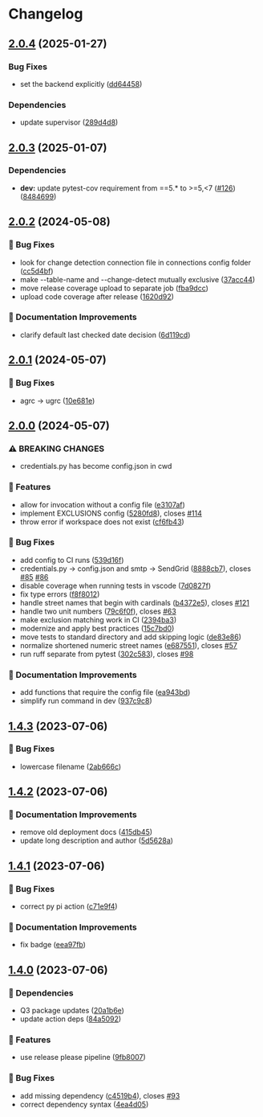 # Changelog

## [2.0.4](https://github.com/agrc/sweeper/compare/v2.0.3...v2.0.4) (2025-01-27)


### Bug Fixes

* set the backend explicitly ([dd64458](https://github.com/agrc/sweeper/commit/dd64458586538ad16abb27c33b06447484941805))


### Dependencies

* update supervisor ([289d4d8](https://github.com/agrc/sweeper/commit/289d4d85738098d91ac2ce586cd0f65a195b6fe1))

## [2.0.3](https://github.com/agrc/sweeper/compare/v2.0.2...v2.0.3) (2025-01-07)


### Dependencies

* **dev:** update pytest-cov requirement from ==5.* to &gt;=5,&lt;7 ([#126](https://github.com/agrc/sweeper/issues/126)) ([8484699](https://github.com/agrc/sweeper/commit/8484699281c55afe3c126ed9a464199a8750ad7f))

## [2.0.2](https://github.com/agrc/sweeper/compare/v2.0.1...v2.0.2) (2024-05-08)


### 🐛 Bug Fixes

* look for change detection connection file in connections config folder ([cc5d4bf](https://github.com/agrc/sweeper/commit/cc5d4bf8f02e2233922aef48f0730292d140b2f2))
* make --table-name and --change-detect mutually exclusive ([37acc44](https://github.com/agrc/sweeper/commit/37acc44b2dd0bf80bca9dabcb0825bab7c30d92f))
* move release coverage upload to separate job ([fba9dcc](https://github.com/agrc/sweeper/commit/fba9dccb70ea478076a83939895319275c75a64a))
* upload code coverage after release ([1620d92](https://github.com/agrc/sweeper/commit/1620d92c8636c641c7793e41411ab19055413416))


### 📖 Documentation Improvements

* clarify default last checked date decision ([6d119cd](https://github.com/agrc/sweeper/commit/6d119cdef9d9c6223fdc687d2a68904fcb986510))

## [2.0.1](https://github.com/agrc/sweeper/compare/v2.0.0...v2.0.1) (2024-05-07)


### 🐛 Bug Fixes

* agrc -&gt; ugrc ([10e681e](https://github.com/agrc/sweeper/commit/10e681e1bc7f720e3ef7d3427529622b243251d5))

## [2.0.0](https://github.com/agrc/sweeper/compare/v1.4.3...v2.0.0) (2024-05-07)


### ⚠ BREAKING CHANGES

* credentials.py has become config.json in cwd

### 🚀 Features

* allow for invocation without a config file ([e3107af](https://github.com/agrc/sweeper/commit/e3107af8b76265c3bab2f0afedf9f2be8d17cc31))
* implement EXCLUSIONS config ([5280fd8](https://github.com/agrc/sweeper/commit/5280fd84ae670497d6f190ce5b7b094b0b6fba72)), closes [#114](https://github.com/agrc/sweeper/issues/114)
* throw error if workspace does not exist ([cf6fb43](https://github.com/agrc/sweeper/commit/cf6fb4376f1e291f9d069b84ee59835f9ba0f842))


### 🐛 Bug Fixes

* add config to CI runs ([539d16f](https://github.com/agrc/sweeper/commit/539d16ff66aac3ccc897a2e8d510b2b4a5c107f1))
* credentials.py -&gt; config.json and smtp -> SendGrid ([8888cb7](https://github.com/agrc/sweeper/commit/8888cb755a37d883680fd2d2054df5b2c7114f33)), closes [#85](https://github.com/agrc/sweeper/issues/85) [#86](https://github.com/agrc/sweeper/issues/86)
* disable coverage when running tests in vscode ([7d0827f](https://github.com/agrc/sweeper/commit/7d0827ff00d289573ee99e5bbe352ef034695104))
* fix type errors ([f8f8012](https://github.com/agrc/sweeper/commit/f8f80127ca72086d0b124128d1c6fb6e22aa6fd7))
* handle street names that begin with cardinals ([b4372e5](https://github.com/agrc/sweeper/commit/b4372e550c4b33ccc01067114583f5698b88138a)), closes [#121](https://github.com/agrc/sweeper/issues/121)
* handle two unit numbers ([79c6f0f](https://github.com/agrc/sweeper/commit/79c6f0fb542f25eb649b72d3221ec2035a248a6e)), closes [#63](https://github.com/agrc/sweeper/issues/63)
* make exclusion matching work in CI ([2394ba3](https://github.com/agrc/sweeper/commit/2394ba377af1bd0d34fae0dbc964708ac6896472))
* modernize and apply best practices ([15c7bd0](https://github.com/agrc/sweeper/commit/15c7bd024ee7bd5a0b9e9e269fd7d90a9c21dd7b))
* move tests to standard directory and add skipping logic ([de83e86](https://github.com/agrc/sweeper/commit/de83e86c6e0160e371e49cc7e888a09950da8fbc))
* normalize shortened numeric street names ([e687551](https://github.com/agrc/sweeper/commit/e6875517ad305275770ce2084c0e0eb87ad303a7)), closes [#57](https://github.com/agrc/sweeper/issues/57)
* run ruff separate from pytest ([302c583](https://github.com/agrc/sweeper/commit/302c5832cf21506e912f16a78d37067857d142b3)), closes [#98](https://github.com/agrc/sweeper/issues/98)


### 📖 Documentation Improvements

* add functions that require the config file ([ea943bd](https://github.com/agrc/sweeper/commit/ea943bd6ed40a41466a6bc2836b42a1d280a8839))
* simplify run command in dev ([937c9c8](https://github.com/agrc/sweeper/commit/937c9c8e38d6f3a80eb7a45620673e1166662c2d))

## [1.4.3](https://github.com/agrc/sweeper/compare/v1.4.2...v1.4.3) (2023-07-06)


### 🐛 Bug Fixes

* lowercase filename ([2ab666c](https://github.com/agrc/sweeper/commit/2ab666c03c72850dcea5ab1bc57e2a1287642dac))

## [1.4.2](https://github.com/agrc/sweeper/compare/v1.4.1...v1.4.2) (2023-07-06)


### 📖 Documentation Improvements

* remove old deployment docs ([415db45](https://github.com/agrc/sweeper/commit/415db457a5ab6bd19ff4b85cd4e61ed2a8f3dcdd))
* update long description and author ([5d5628a](https://github.com/agrc/sweeper/commit/5d5628a9fa1509477f43a56bcc6d03a30357c40a))

## [1.4.1](https://github.com/agrc/sweeper/compare/v1.4.0...v1.4.1) (2023-07-06)


### 🐛 Bug Fixes

* correct py pi action ([c71e9f4](https://github.com/agrc/sweeper/commit/c71e9f4f789b658d9d750cfcfc03d96a2dc20e36))


### 📖 Documentation Improvements

* fix badge ([eea97fb](https://github.com/agrc/sweeper/commit/eea97fb7de90c6040b33ec6b1dbee1b065e068ce))

## [1.4.0](https://github.com/agrc/sweeper/compare/v1.3.5...v1.4.0) (2023-07-06)


### 🌲 Dependencies

* Q3 package updates ([20a1b6e](https://github.com/agrc/sweeper/commit/20a1b6e84e0243c0003321de56dc1c928019c179))
* update action deps ([84a5092](https://github.com/agrc/sweeper/commit/84a509294c311109f07154fae9aa8c482ad9f11d))


### 🚀 Features

* use release please pipeline ([9fb8007](https://github.com/agrc/sweeper/commit/9fb8007fd275d8262849db6a4ad650ad20df7a09))


### 🐛 Bug Fixes

* add missing dependency ([c4519b4](https://github.com/agrc/sweeper/commit/c4519b49de94e6ffb5ffcc6ba5c9b7ed9b5cbbb8)), closes [#93](https://github.com/agrc/sweeper/issues/93)
* correct dependency syntax ([4ea4d05](https://github.com/agrc/sweeper/commit/4ea4d053423ced8e2a0d3bb72ea87d4df6e23ccd))

